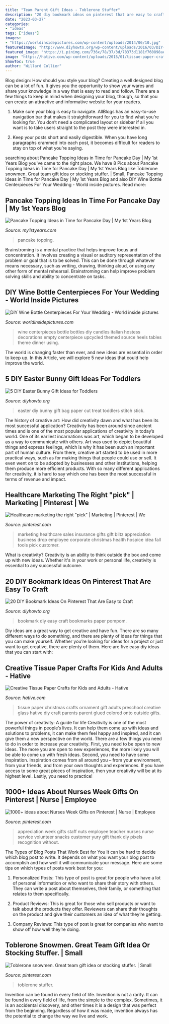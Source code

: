 ```yaml
---
title: "Team Parent Gift Ideas - Toblerone Stuffer"
description: "20 diy bookmark ideas on pinterest that are easy to craft"
date: "2023-03-27"
categories:
- "ideas"
tags: ["ideas"]
images:
- "https://worldinsidepictures.com/wp-content/uploads/2014/06/10.jpg"
featuredImage: "http://www.diyhowto.org/wp-content/uploads/2016/03/DIY-Paper-Bag-Bunny-Treat-Easter-Bunny-Gift-Ideas.jpg"
featured_image: "https://i.pinimg.com/736x/78/37/3d/78373d1181f760898ae7ab21020a874f.jpg"
image: "https://hative.com/wp-content/uploads/2015/01/tissue-paper-crafts/11-tissue-paper-crafts.jpg"
ShowToc: true
author: "Willard Collier"
---
```



Blog design: How should you style your blog?
Creating a well designed blog can be a lot of fun. It gives you the opportunity to show your wares and share your knowledge in a way that is easy to read and follow. There are a few things to keep in mind when designing your blog, though, so that you can create an attractive and informative website for your readers.
1. Make sure your blog is easy to navigate. AllBlogs has an easy-to-use navigation bar that makes it straightforward for you to find what you’re looking for. You don’t need a complicated layout or sidebar if all you want is to take users straight to the post they were interested in.

2. Keep your posts short and easily digestible. When you have long paragraphs crammed into each post, it becomes difficult for readers to stay on top of what you’re saying.

	

		
searching about Pancake Topping Ideas in Time for Pancake Day | My 1st Years Blog you've came to the right place. We have 8 Pics about Pancake Topping Ideas in Time for Pancake Day | My 1st Years Blog like Toblerone snowmen. Great team gift idea or stocking stuffer. | Small, Pancake Topping Ideas in Time for Pancake Day | My 1st Years Blog and also DIY Wine Bottle Centerpieces For Your Wedding - World inside pictures. Read more:
		
    
## Pancake Topping Ideas In Time For Pancake Day | My 1st Years Blog

<img loading=lazy src="https://www.my1styears.com/blog/wp-content/uploads/2017/02/herson-rodriguez-96103-1.jpg" onerror="this.onerror=null;this.src='https://tse1.mm.bing.net/th?id=OIP.7jwxE2MTpQaxPsmFbGcN0AHaE8&amp;pid=15.1';" alt="Pancake Topping Ideas in Time for Pancake Day | My 1st Years Blog">

_Source: my1styears.com_

>pancake topping. 

	

Brainstroming is a mental practice that helps improve focus and concentration. It involves creating a visual or auditory representation of the problem or goal that is to be solved. This can be done through whatever means necessary, such as writing, drawing, thinking aloud, or using any other form of mental rehearsal. Brainstroming can help improve problem solving skills and ability to concentrate on tasks.

    
## DIY Wine Bottle Centerpieces For Your Wedding - World Inside Pictures

<img loading=lazy src="https://worldinsidepictures.com/wp-content/uploads/2014/06/10.jpg" onerror="this.onerror=null;this.src='https://tse1.mm.bing.net/th?id=OIP.PjWplil2hFVWehmfIf_cvwAAAA&amp;pid=15.1';" alt="DIY Wine Bottle Centerpieces For Your Wedding - World inside pictures">

_Source: worldinsidepictures.com_

>wine centerpieces bottle bottles diy candles italian hostess decorations empty centerpiece upcycled themed source heels tables theme dinner using. 

	

The world is changing faster than ever, and new ideas are essential in order to keep up. In this Article, we will explore 5 new ideas that could help improve the world.

    
## 5 DIY Easter Bunny Gift Ideas For Toddlers

<img loading=lazy src="http://www.diyhowto.org/wp-content/uploads/2016/03/DIY-Paper-Bag-Bunny-Treat-Easter-Bunny-Gift-Ideas.jpg" onerror="this.onerror=null;this.src='https://tse1.mm.bing.net/th?id=OIP.WevhTa-3k1z_0HirIp3zcQHaKX&amp;pid=15.1';" alt="5 DIY Easter Bunny Gift Ideas for Toddlers">

_Source: diyhowto.org_

>easter diy bunny gift bag paper cut treat toddlers stitch stick. 

	

The history of creative art: How did creativity dawn and what has been its most successful application?
Creativity has been around since ancient times and is one of the most popular applications of creativity in today’s world. One of its earliest incarnations was art, which began to be developed as a way to communicate with others. Art was used to depict beautiful things and express feelings, which is why it has been such an important part of human culture. From there, creative art started to be used in more practical ways, such as for making things that people could use or sell. It even went on to be adopted by businesses and other institutions, helping them produce more efficient products. With so many different applications for creativity, it is hard to say which one has been the most successful in terms of revenue and impact.

    
## Healthcare Marketing The Right &quot;pick&quot; | Marketing | Pinterest | We

<img loading=lazy src="https://s-media-cache-ak0.pinimg.com/736x/6e/f5/d3/6ef5d3a63b71b988223618c9fd7b2a74.jpg" onerror="this.onerror=null;this.src='https://tse3.mm.bing.net/th?id=OIP.OzBme_hkfHxAQKxgPv3MNwHaJ3&amp;pid=15.1';" alt="Healthcare marketing the right &quot;pick&quot; | Marketing | Pinterest | We">

_Source: pinterest.com_

>marketing healthcare sales insurance gifts gift blitz appreciation business drop employee corporate christmas health hospice idea fall tools pick customer. 

	

What is creativity?
Creativity is an ability to think outside the box and come up with new ideas. Whether it's in your work or personal life, creativity is essential to any successful outcome.

    
## 20 DIY Bookmark Ideas On Pinterest That Are Easy To Craft

<img loading=lazy src="http://www.diyhowto.org/wp-content/uploads/2016/01/DIYHowto-20-DIY-Bookmark-Ideas-On-Pinterest-That-Are-Easy-to-Craft13-600x988.jpg" onerror="this.onerror=null;this.src='https://tse1.mm.bing.net/th?id=OIP.X2W-RpHuxuvirgIPTjk9RgHaMM&amp;pid=15.1';" alt="20 DIY Bookmark Ideas On Pinterest That Are Easy to Craft">

_Source: diyhowto.org_

>bookmark diy easy craft bookmarks paper pompom. 

	

Diy ideas are a great way to get creative and have fun. There are so many different ways to do something, and there are plenty of ideas for things that you can make yourself. Whether you’re looking for ideas for a project or just want to get creative, there are plenty of them. Here are five easy diy ideas that you can start with: 

    
## Creative Tissue Paper Crafts For Kids And Adults - Hative

<img loading=lazy src="https://hative.com/wp-content/uploads/2015/01/tissue-paper-crafts/11-tissue-paper-crafts.jpg" onerror="this.onerror=null;this.src='https://tse3.mm.bing.net/th?id=OIP.bwX_NhNdwfPOk6Ed29tJhQHaJ4&amp;pid=15.1';" alt="Creative Tissue Paper Crafts for Kids and Adults - Hative">

_Source: hative.com_

>tissue paper christmas crafts ornament gift adults preschool creative glass hative diy craft parents parent glued colored onto outside gifts. 

	

The power of creativity: A guide for life
Creativity is one of the most powerful things in people’s lives. It can help them come up with ideas and solutions to problems, it can make them feel happy and inspired, and it can give them a new perspective on the world.
There are a few things you need to do in order to increase your creativity. First, you need to be open to new ideas. The more you are open to new experiences, the more likely you will be able to come up with fresh ideas. Second, you need to have some inspiration. Inspiration comes from all around you – from your environment, from your friends, and from your own thoughts and experiences. If you have access to some great pieces of inspiration, then your creativity will be at its highest level. Lastly, you need to practice!

    
## 1000+ Ideas About Nurses Week Gifts On Pinterest | Nurse | Employee

<img loading=lazy src="https://i.pinimg.com/736x/14/d1/89/14d189eabe97bf57fe5ff5d1e867d910--nurses-week-gifts-staff-gifts.jpg" onerror="this.onerror=null;this.src='https://tse4.mm.bing.net/th?id=OIP.9okNUpsp5_uubeKYB0T_NAHaJ3&amp;pid=15.1';" alt="1000+ ideas about Nurses Week Gifts on Pinterest | Nurse | Employee">

_Source: pinterest.com_

>appreciation week gifts staff nuts employee teacher nurses nurse service volunteer snacks customer yury gift thank diy pixels recognition without. 

	

The Types of Blog Posts That Work Best for You
It can be hard to decide which blog post to write.  It depends on what you want your blog post to accomplish and how well it will communicate your message. Here are some tips on which types of posts work best for you:
1. Personalized Posts: This type of post is great for people who have a lot of personal information or who want to share their story with others. They can write a post about themselves, their family, or something that relates to them specifically.

2. Product Reviews: This is great for those who sell products or want to talk about the products they offer. Reviewers can share their thoughts on the product and give their customers an idea of what they’re getting.

3. Company Reviews: This type of post is great for companies who want to show off how well they’re doing.

    
## Toblerone Snowmen. Great Team Gift Idea Or Stocking Stuffer. | Small

<img loading=lazy src="https://i.pinimg.com/736x/78/37/3d/78373d1181f760898ae7ab21020a874f.jpg" onerror="this.onerror=null;this.src='https://tse1.mm.bing.net/th?id=OIP.kL3C95gS1z7LwEhAwa_tXwHaJ3&amp;pid=15.1';" alt="Toblerone snowmen. Great team gift idea or stocking stuffer. | Small">

_Source: pinterest.com_

>toblerone stuffer. 

	

Invention can be found in every field of life.
Invention is not a rarity. It can be found in every field of life, from the simple to the complex. Sometimes, it is an accidental discovery, and other times it is a design that was perfect from the beginning. Regardless of how it was made, invention always has the potential to change the way we live and work.

